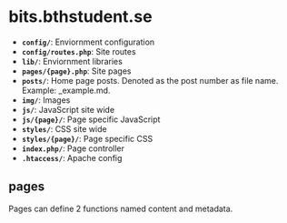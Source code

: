 # bits.bthstudent.se

- __`config/`__: Enviornment configuration
- __`config/routes.php`__: Site routes
- __`lib/`__: Enviornment libraries
- __`pages/{page}.php`__: Site pages
- __`posts/`__: Home page posts. Denoted as the post number as file name. Example: _example.md.
- __`img/`__: Images
- __`js/`__: JavaScript site wide
- __`js/{page}/`__: Page specific JavaScript
- __`styles/`__: CSS site wide
- __`styles/{page}/`__: Page specific CSS
- __`index.php/`__: Page controller
- __`.htaccess/`__: Apache config

## pages
Pages can define 2 functions named content and metadata. 
